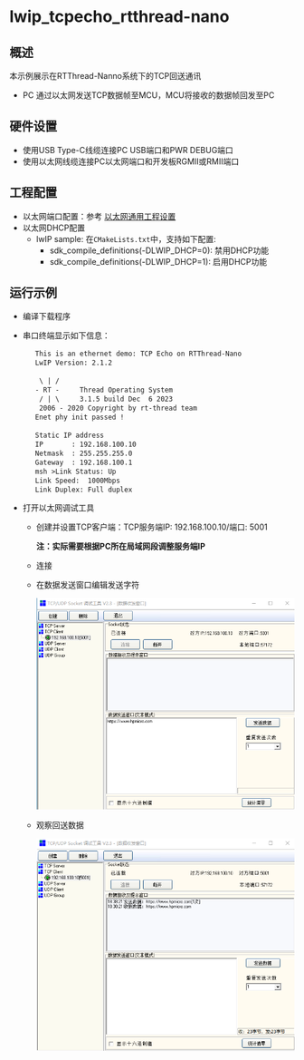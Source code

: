 # lwip_tcpecho_rtthread-nano

## 概述

本示例展示在RTThread-Nanno系统下的TCP回送通讯

- PC 通过以太网发送TCP数据帧至MCU，MCU将接收的数据帧回发至PC

## 硬件设置

* 使用USB Type-C线缆连接PC USB端口和PWR DEBUG端口
* 使用以太网线缆连接PC以太网端口和开发板RGMII或RMII端口

## 工程配置

- 以太网端口配置：参考 [以太网通用工程设置](../doc/Ethernet_Common_Project_Settings_zh.md)
- 以太网DHCP配置
    - lwIP sample:  在`CMakeLists.txt`中，支持如下配置:
      - sdk_compile_definitions(-DLWIP_DHCP=0): 禁用DHCP功能
      - sdk_compile_definitions(-DLWIP_DHCP=1): 启用DHCP功能


## 运行示例

* 编译下载程序

* 串口终端显示如下信息：

  ```console
     This is an ethernet demo: TCP Echo on RTThread-Nano
     LwIP Version: 2.1.2

      \ | /
     - RT -     Thread Operating System
      / | \     3.1.5 build Dec  6 2023
      2006 - 2020 Copyright by rt-thread team
     Enet phy init passed !

     Static IP address
     IP       : 192.168.100.10
     Netmask  : 255.255.255.0
     Gateway  : 192.168.100.1
     msh >Link Status: Up
     Link Speed:  1000Mbps
     Link Duplex: Full duplex
  ```

* 打开以太网调试工具

  - 创建并设置TCP客户端：TCP服务端IP: 192.168.100.10/端口: 5001

    **注：实际需要根据PC所在局域网段调整服务端IP**

  - 连接

  - 在数据发送窗口编辑发送字符

    ![](../doc/lwip_tcpecho_1.png)



  - 观察回送数据

    ![](../doc/lwip_tcpecho_2.png)

